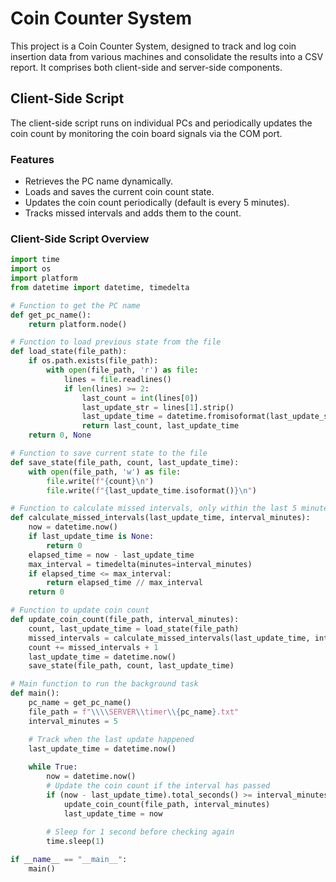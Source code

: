 # Coin Counter System

This project is a Coin Counter System, designed to track and log coin insertion data from various machines and consolidate the results into a CSV report. It comprises both client-side and server-side components.

## Client-Side Script

The client-side script runs on individual PCs and periodically updates the coin count by monitoring the coin board signals via the COM port.

### Features
- Retrieves the PC name dynamically.
- Loads and saves the current coin count state.
- Updates the coin count periodically (default is every 5 minutes).
- Tracks missed intervals and adds them to the count.

### Client-Side Script Overview

```python
import time
import os
import platform
from datetime import datetime, timedelta

# Function to get the PC name
def get_pc_name():
    return platform.node()

# Function to load previous state from the file
def load_state(file_path):
    if os.path.exists(file_path):
        with open(file_path, 'r') as file:
            lines = file.readlines()
            if len(lines) >= 2:
                last_count = int(lines[0])
                last_update_str = lines[1].strip()
                last_update_time = datetime.fromisoformat(last_update_str)
                return last_count, last_update_time
    return 0, None

# Function to save current state to the file
def save_state(file_path, count, last_update_time):
    with open(file_path, 'w') as file:
        file.write(f"{count}\n")
        file.write(f"{last_update_time.isoformat()}\n")

# Function to calculate missed intervals, only within the last 5 minutes
def calculate_missed_intervals(last_update_time, interval_minutes):
    now = datetime.now()
    if last_update_time is None:
        return 0
    elapsed_time = now - last_update_time
    max_interval = timedelta(minutes=interval_minutes)
    if elapsed_time <= max_interval:
        return elapsed_time // max_interval
    return 0

# Function to update coin count
def update_coin_count(file_path, interval_minutes):
    count, last_update_time = load_state(file_path)
    missed_intervals = calculate_missed_intervals(last_update_time, interval_minutes)
    count += missed_intervals + 1
    last_update_time = datetime.now()
    save_state(file_path, count, last_update_time)

# Main function to run the background task
def main():
    pc_name = get_pc_name()
    file_path = f"\\\\SERVER\\timer\\{pc_name}.txt"
    interval_minutes = 5

    # Track when the last update happened
    last_update_time = datetime.now()
    
    while True:
        now = datetime.now()
        # Update the coin count if the interval has passed
        if (now - last_update_time).total_seconds() >= interval_minutes * 60:
            update_coin_count(file_path, interval_minutes)
            last_update_time = now
        
        # Sleep for 1 second before checking again
        time.sleep(1)

if __name__ == "__main__":
    main()
